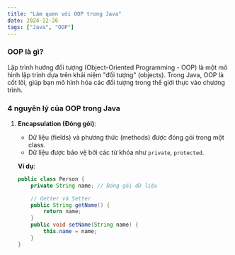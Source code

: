 ```yaml
---
title: "Làm quen với OOP trong Java"
date: 2024-12-26
tags: ["Java", "OOP"]
---
```


### OOP là gì?  
Lập trình hướng đối tượng (Object-Oriented Programming - OOP) là một mô hình lập trình dựa trên khái niệm "đối tượng" (objects). Trong Java, OOP là cốt lõi, giúp bạn mô hình hóa các đối tượng trong thế giới thực vào chương trình.

### 4 nguyên lý của OOP trong Java  
1. **Encapsulation (Đóng gói)**:  
   - Dữ liệu (fields) và phương thức (methods) được đóng gói trong một class.  
   - Dữ liệu được bảo vệ bởi các từ khóa như `private`, `protected`.  

   **Ví dụ**:  
   ```java
   public class Person {
       private String name; // Đóng gói dữ liệu

       // Getter và Setter
       public String getName() {
           return name;
       }
       public void setName(String name) {
           this.name = name;
       }
   }

